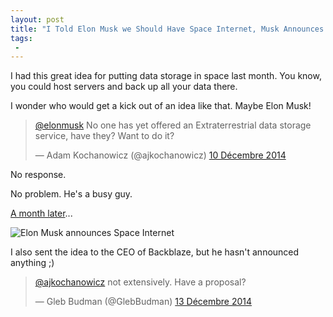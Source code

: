 ```yaml
---
layout: post
title: "I Told Elon Musk we Should Have Space Internet, Musk Announces Space Internet a Month Later"
tags:
 -
---
```


I had this great idea for putting data storage in space last month.
You know, you could host servers and back up all your data there.

I wonder who would get a kick out of an idea like that. Maybe Elon Musk!

<blockquote class="twitter-tweet" lang="fr"><p><a href="https://twitter.com/elonmusk">@elonmusk</a> No one has yet offered an Extraterrestrial data storage service, have they? Want to do it?</p>&mdash; Adam Kochanowicz (@ajkochanowicz) <a href="https://twitter.com/ajkochanowicz/status/542769908447080448">10 Décembre 2014</a></blockquote>
<script async src="//platform.twitter.com/widgets.js" charset="utf-8"></script>

No response.

No problem. He's a busy guy.

[A month later](https://www.theverge.com/2015/1/16/7569333/elon-musk-wants-to-spend-10-billion-building-the-internet-in-space)...

![Elon Musk announces Space Internet](http://cdn.everything.io/blog/musk/musk.png)

I also sent the idea to the CEO of Backblaze, but he hasn't announced anything ;)

<blockquote class="twitter-tweet" lang="fr"><p><a href="https://twitter.com/ajkochanowicz">@ajkochanowicz</a> not extensively. Have a proposal?</p>&mdash; Gleb Budman (@GlebBudman) <a href="https://twitter.com/GlebBudman/status/543710215984525315">13 Décembre 2014</a></blockquote>
<script async src="//platform.twitter.com/widgets.js" charset="utf-8"></script>


